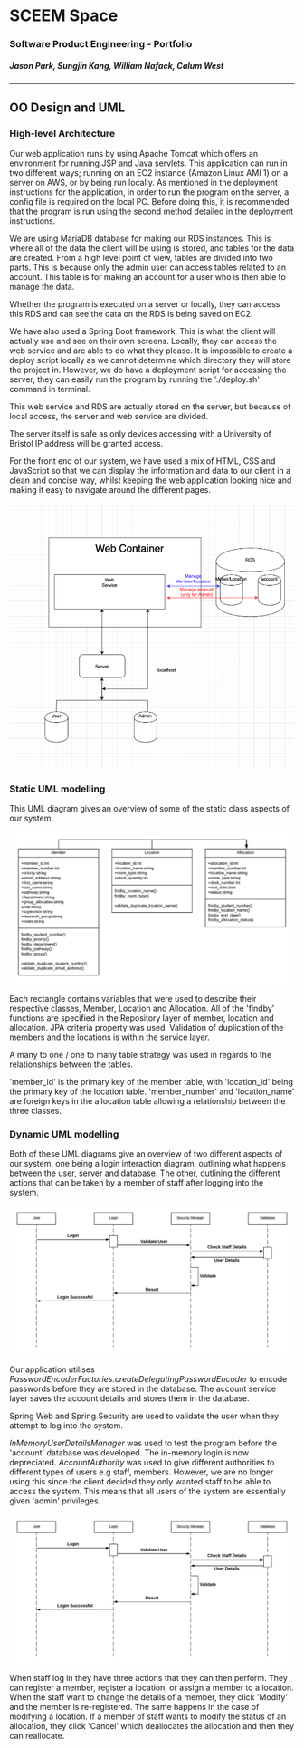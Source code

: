 # SCEEM Space
### Software Product Engineering - Portfolio
##### Jason Park, Sungjin Kang, William Nafack, Calum West
----------------------------------------------------------

## OO Design and UML

### High-level Architecture

Our web application runs by using Apache Tomcat which offers an environment for running JSP and Java servlets. This application can run in two different ways; running on an EC2 instance (Amazon Linux AMI 1) on a server on AWS, or by being run locally. As mentioned in the deployment instructions for the application, in order to run the program on the server, a config file is required on the local PC. Before doing this, it is recommended that the program is run using the second method detailed in the deployment instructions.

We are using MariaDB database for making our RDS instances. This is where all of the data the client will be using is stored, and tables for the data are created. From a high level point of view, tables are divided into two parts. This is because only the admin user can access tables related to an account. This table is for making an account for a user who is then able to manage the data.

Whether the program is executed on a server or locally, they can access this RDS and can see the data on the RDS is being saved on EC2.

We have also used a Spring Boot framework. This is what the client will actually use and see on their own screens. Locally, they can access the web service and are able to do what they please. It is impossible to create a deploy script locally as we cannot determine which directory they will store the project in. However, we do have a deployment script for accessing the server, they can easily run the program by running the './deploy.sh' command in terminal.

This web service and RDS are actually stored on the server, but because of local access, the server and web service are divided.

The server itself is safe as only devices accessing with a University of Bristol IP address will be granted access.

For the front end of our system, we have used a mix of HTML, CSS and JavaScript so that we can display the information and data to our client in a clean and concise way, whilst keeping the web application looking nice and making it easy to navigate around the different pages.

![high level architecture diagram](images/high_level_architecture.png)

### Static UML modelling

This UML diagram gives an overview of some of the static class aspects of our system.

![static uml diagram](images/static_uml.png)

Each rectangle contains variables that were used to describe their respective classes, Member, Location and Allocation. All of the 'findby' functions are specified in the Repository layer of member, location and allocation. JPA criteria property was used. Validation of duplication of the members and the locations is within the service layer.

A many to one / one to many table strategy was used in regards to the relationships between the tables.

'member_id' is the primary key of the member table, with 'location_id' being the primary key of the location table. 'member_number' and 'location_name' are foreign keys in the allocation table allowing a relationship between the three classes.

### Dynamic UML modelling

Both of these UML diagrams give an overview of two different aspects of our system, one being a login interaction diagram, outlining what happens between the user, server and database. The other, outlining the different actions that can be taken by a member of staff after logging into the system.

![dynamic uml diagram (login)](images/dynamic_uml_1.png)

Our application utilises _PasswordEncoderFactories.createDelegatingPasswordEncoder_ to encode passwords before they are stored in the database. The account service layer saves the account details and stores them in the database.

Spring Web and Spring Security are used to validate the user when they attempt to log into the system.

_InMemoryUserDetailsManager_ was used to test the program before the 'account' database was developed. The in-memory login is now depreciated. _AccountAuthority_ was used to give different authorities to different types of users e.g staff, members. However, we are no longer using this since the client decided they only wanted staff to be able to access the system. This means that all users of the system are essentially given 'admin' privileges.

![dynamic uml diagram](images/dynamic_uml_1.png)

When staff log in they have three actions that they can then perform. They can register a member, register a location, or assign a member to a location. When the staff want to change the details of a member, they click 'Modify' and the member is re-registered. The same happens in the case of modifying a location. If a member of staff wants to modify the status of an allocation, they click 'Cancel' which deallocates the allocation and then they can reallocate.
